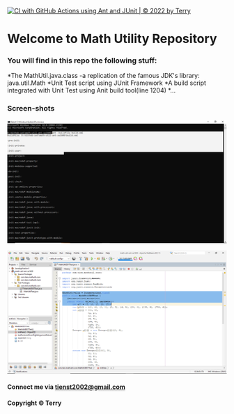 [![CI with GitHub Actions using Ant and JUnit | © 2022 by Terry](https://github.com/Terry2002/math-util-ant-se1609/actions/workflows/ci-with-ant.yml/badge.svg)](https://github.com/Terry2002/math-util-ant-se1609/actions/workflows/ci-with-ant.yml)

# Welcome to Math Utility Repository

### You will find in this repo the following stuff:

*The MathUtil.java.class -a replication of the famous JDK's library: java.util.Math
*Unit Test script using JUnit Framework
*A build script integrated with Unit Test using Anit build tool(line 1204)
*...

### Screen-shots

![Build porcess with Ant](https://github.com/Terry2002/math-util-ant-se1609/blob/main/screen-shots/build-process-with-ant.png)

![DDT source code with JUnit](https://github.com/Terry2002/math-util-ant-se1609/blob/main/screen-shots/ddt-source-using-JUnit.png) 

#### Connect me via tienst2002@gmail.com

#### Copyright &#169; Terry